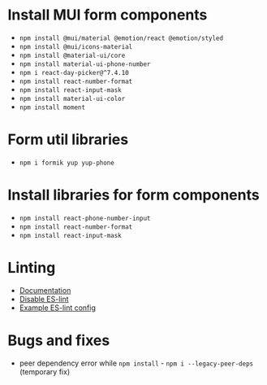 # Install MUI form components

- `npm install @mui/material @emotion/react @emotion/styled`
- `npm install @mui/icons-material`
- `npm install @material-ui/core`
- `npm install material-ui-phone-number`
- `npm i react-day-picker@^7.4.10`
- `npm install react-number-format`
- `npm install react-input-mask`
- `npm install material-ui-color`
- `npm install moment`

# Form util libraries

- `npm i formik yup yup-phone`

# Install libraries for form components

- `npm install react-phone-number-input`
- `npm install react-number-format`
- `npm install react-input-mask`

# Linting

- [Documentation](https://eslint.org/docs/latest/user-guide/getting-started)
- [Disable ES-lint](https://stackoverflow.com/a/66719992)
- [Example ES-lint config](https://git.koehlerweb.org/frodovdr/kopano-webapp/src/commit/6ca45fd842c79085784b4977490df4c6f9e4a32c/.eslintrc.js)

# Bugs and fixes

- peer dependency error while `npm install` - `npm i --legacy-peer-deps` (temporary fix)

